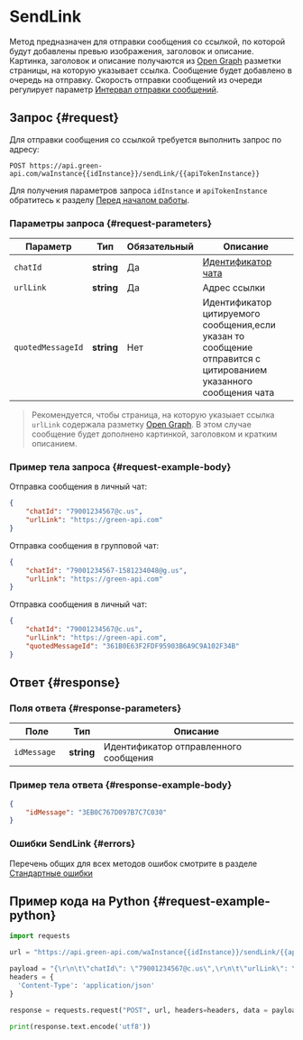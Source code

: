 # SendLink

Метод предназначен для отправки сообщения со ссылкой, по которой будут добавлены превью изображения, заголовок и описание.
Картинка, заголовок и описание получаются из [Open Graph](https://en.wikipedia.org/wiki/Facebook_Platform#Open_Graph_protocol) разметки страницы, на которую указывает ссылка.
Сообщение будет добавлено в очередь на отправку. Скорость отправки сообщений из очереди регулирует параметр [Интервал отправки сообщений](../send-messages-delay.md).

## Запрос {#request}

Для отправки сообщения со ссылкой требуется выполнить запрос по адресу:
```
POST https://api.green-api.com/waInstance{{idInstance}}/sendLink/{{apiTokenInstance}}
```

Для получения параметров запроса `idInstance` и `apiTokenInstance` обратитесь к разделу [Перед началом работы](../../before-start.md#parameters).

### Параметры запроса {#request-parameters}

Параметр | Тип | Обязательный | Описание
----- | ----- | ----- | -----
`chatId` | **string** | Да | [Идентификатор чата](../chat-id.md)
`urlLink` | **string** | Да | Адрес ссылки
`quotedMessageId` | **string** | Нет | Идентификатор цитируемого сообщения,если указан то сообщение отправится с цитированием указанного сообщения чата

> Рекомендуется, чтобы страница, на которую указыает ссылка `urlLink` содержала разметку [Open Graph](https://en.wikipedia.org/wiki/Facebook_Platform#Open_Graph_protocol). В этом случае сообщение будет дополнено картинкой, заголовком и кратким описанием.

### Пример тела запроса {#request-example-body}

Отправка сообщения в личный чат:
```json
{
    "chatId": "79001234567@c.us",
    "urlLink": "https://green-api.com"
}
```

Отправка сообщения в групповой чат:
```json
{
    "chatId": "79001234567-1581234048@g.us",
    "urlLink": "https://green-api.com"
}
```

Отправка сообщения в личный чат:
```json
{
    "chatId": "79001234567@c.us",
    "urlLink": "https://green-api.com",
    "quotedMessageId": "361B0E63F2FDF95903B6A9C9A102F34B"
}
```

## Ответ {#response}

### Поля ответа {#response-parameters}

Поле | Тип |  Описание
----- | ----- | -----
`idMessage ` | **string** | Идентификатор отправленного сообщения 

### Пример тела ответа {#response-example-body}

```json
{
    "idMessage": "3EB0C767D097B7C7C030"
}
```

### Ошибки SendLink {#errors}

Перечень общих для всех методов ошибок смотрите в разделе [Стандартные ошибки](../common-errors.md)

## Пример кода на Python  {#request-example-python}

```python
import requests

url = "https://api.green-api.com/waInstance{{idInstance}}/sendLink/{{apiTokenInstance}}"

payload = "{\r\n\t\"chatId\": \"79001234567@c.us\",\r\n\t\"urlLink\": \"https://green-api.com\"\r\n}\r\n"
headers = {
  'Content-Type': 'application/json'
}

response = requests.request("POST", url, headers=headers, data = payload)

print(response.text.encode('utf8'))
```
